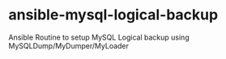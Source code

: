 # ansible-mysql-logical-backup
Ansible Routine to setup MySQL Logical backup using MySQLDump/MyDumper/MyLoader
